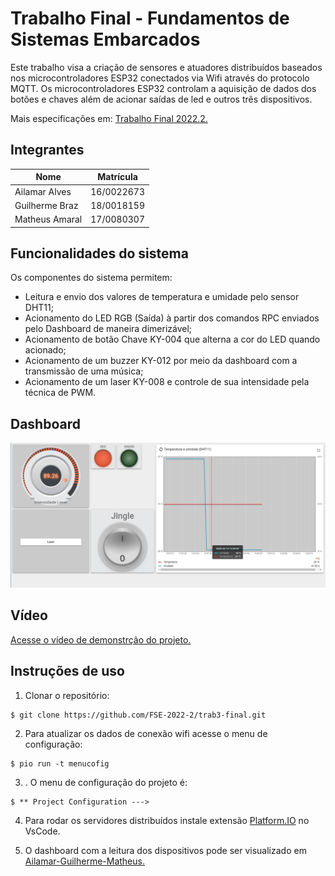 # Trabalho Final - Fundamentos de Sistemas Embarcados

Este trabalho visa a criação de sensores e atuadores distribuídos baseados nos microcontroladores ESP32 conectados via Wifi através do protocolo MQTT.
Os microcontroladores ESP32 controlam a aquisição de dados dos botões e chaves além de acionar saídas de led e outros três dispositivos.

Mais especificações em: [Trabalho Final 2022.2.](https://gitlab.com/fse_fga/trabalhos-2022_2/trabalho-final-2022-2)

## Integrantes

Nome | Matrícula
-----| --------
Ailamar Alves | 16/0022673
Guilherme Braz | 18/0018159
Matheus Amaral | 17/0080307

## Funcionalidades do sistema

Os componentes do sistema permitem:

- Leitura e envio dos valores de temperatura e umidade pelo sensor DHT11;
- Acionamento do LED RGB (Saída) à partir dos comandos RPC enviados pelo Dashboard de maneira dimerizável;
- Acionamento de botão Chave KY-004 que alterna a cor do LED quando acionado;
- Acionamento de um buzzer KY-012 por meio da dashboard com a transmissão de uma música;
- Acionamento de um laser KY-008 e controle de sua intensidade pela técnica de PWM.

## Dashboard

![Dashboard](assets/dashboard.jpg) 

## Vídeo 

[Acesse o vídeo de demonstrção do projeto.](https://youtu.be/jpVEPtObJEc "Trabalho Final")

## Instruções de uso

1. Clonar o repositório:

```
$ git clone https://github.com/FSE-2022-2/trab3-final.git
```

2. Para atualizar os dados de conexão wifi acesse o menu de configuração:
```
$ pio run -t menucofig
```

3. . O menu de configuração do projeto é: 
```
$ ** Project Configuration --->
```

4. Para rodar os servidores distribuídos instale extensão [Platform.IO](https://platformio.org/) no VsCode.

5. O dashboard com a leitura dos dispositivos pode ser visualizado em [Ailamar-Guilherme-Matheus.](http://164.41.98.25:443/dashboards/43358ba0-aa58-11ed-8436-09bf763c9306)


